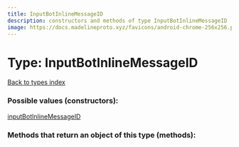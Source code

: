 ```yaml
---
title: InputBotInlineMessageID
description: constructors and methods of type InputBotInlineMessageID
image: https://docs.madelineproto.xyz/favicons/android-chrome-256x256.png
---
```

# Type: InputBotInlineMessageID  
[Back to types index](index.md)



### Possible values (constructors):

[inputBotInlineMessageID](../constructors/inputBotInlineMessageID.md)  



### Methods that return an object of this type (methods):



